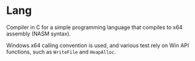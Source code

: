 # Lang
Compiler in C for a simple programming language that compiles to x64 assembly (NASM syntax).

Windows x64 calling convention is used, and various test rely on Win API functions, such as `WriteFile` and `HeapAlloc`.
